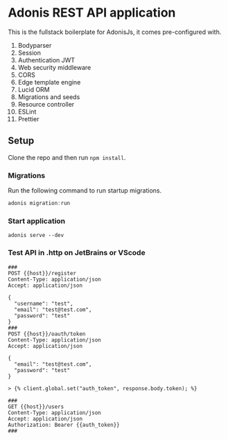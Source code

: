 # Adonis REST API application

This is the fullstack boilerplate for AdonisJs, it comes pre-configured with.

1. Bodyparser
2. Session
3. Authentication JWT
4. Web security middleware
5. CORS
6. Edge template engine
7. Lucid ORM
8. Migrations and seeds
9. Resource controller
10. ESLint
11. Prettier

## Setup

Clone the repo and then run `npm install`.


### Migrations

Run the following command to run startup migrations.

```js
adonis migration:run
```

### Start application
`adonis serve --dev`

### Test API in .http on JetBrains or VScode

``` http request
###
POST {{host}}/register
Content-Type: application/json
Accept: application/json

{
  "username": "test",
  "email": "test@test.com",
  "password": "test"
}
###
POST {{host}}/oauth/token
Content-Type: application/json
Accept: application/json

{
  "email": "test@test.com",
  "password": "test"
}

> {% client.global.set("auth_token", response.body.token); %}

###
GET {{host}}/users
Content-Type: application/json
Accept: application/json
Authorization: Bearer {{auth_token}}
###
```
